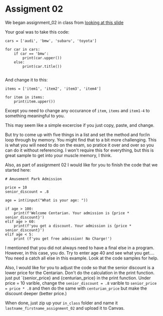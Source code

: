 # Assigment 02

We began assignment_02 in class from [looking at this slide](https://docs.google.com/presentation/d/1fredmqsDRSivpXaNQKabISEIoeFbkfhuc-F-QrBV1tM/edit?pli=1#slide=id.g27d7880ce6e_0_83)

Your goal was to take this code:

```
cars = ['audi', 'bmw', 'subaru', 'toyota']

for car in cars:
    if car == 'bmw':
        print(car.upper())
    else:
        print(car.title())
    
```

And change it to this:

```
items = ['item1', 'item2', 'item3', 'item4']

for item in items:
    print(item.upper())

```
Except you need to change  any occurance of ```item```, ```items``` and ```item1-4``` to something meaningful to you.

This may seem like a simple excercise if you just copy, paste, and change.

But try to come up with five things in a list and set the method and for/in loop through by memory. You might find that 
to a bit more challenging. This is what you will need to do on the exam, so pratice it over and over so you can do it without 
referencing. I won't require this for everything, but this is great sample to get into your muscle memory, I think.

Also, as part of assignment 02 I would like for you to finish the code that we started here:

```
# Amusement Park Admission

price = 10
senior_discount = .8

age = int(input("What is your age: "))

if age > 100:
    print(f'Welcome Centarian. Your admission is {price * senior_discount}')
elif age > 60:
    print(f'you get a discount. Your admission is {price * senior_discount}')
elif age < 5:
    print (f'you get free admission! No Charge!')

```
I mentioned that you did not always need to have a final else in a program. However, in this
case, you do. Try to enter age 40 and see what you get.... You need a catch all else in this example. Look at the code samples for help.

Also, I would like for you to adjust the code so that the senior discount is a lower price
for the Centarian. Don't do the calculation in the print function. just put `{senior_price} and {centurian_price}
in the print function. Under price = 10 varible, change the ```senior_discount = .8``` varible to ```senior_price = price * .8``` and then do the same with ```centurian_price``` but make the discount deeper (better price.)

When done, just zip up your ```in_class``` folder and name it ```lastname_firstname_assignment_02``` and upload it to Canvas.

